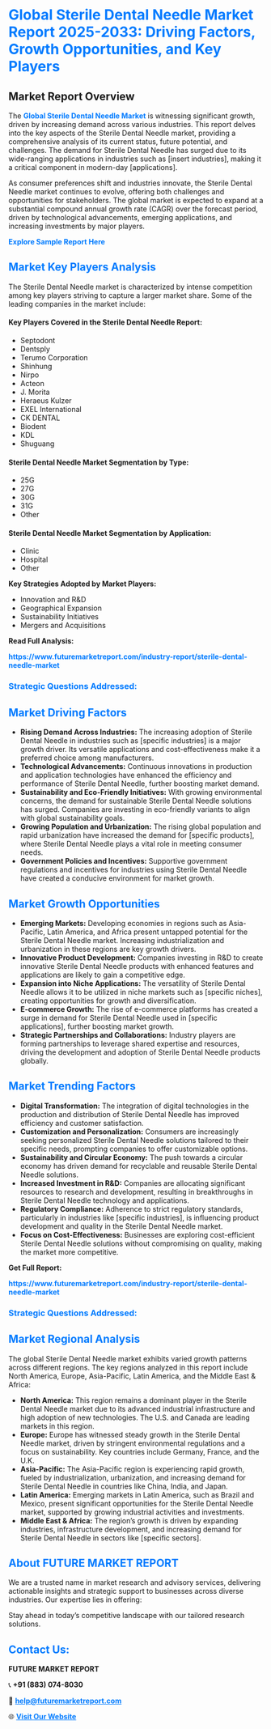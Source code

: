 <h1 style="color: #007BFF;">Global Sterile Dental Needle Market Report 2025-2033: Driving Factors, Growth Opportunities, and Key Players</h1>

<section id="overview">
<h2>Market Report Overview</h2>
<p>The <a href="https://www.futuremarketreport.com/industry-report/sterile-dental-needle-market" style="color: #007BFF; text-decoration: none;"><strong>Global Sterile Dental Needle Market</strong></a> is witnessing significant growth, driven by increasing demand across various industries. This report delves into the key aspects of the Sterile Dental Needle market, providing a comprehensive analysis of its current status, future potential, and challenges. The demand for Sterile Dental Needle has surged due to its wide-ranging applications in industries such as [insert industries], making it a critical component in modern-day [applications].</p>
<p>As consumer preferences shift and industries innovate, the Sterile Dental Needle market continues to evolve, offering both challenges and opportunities for stakeholders. The global market is expected to expand at a substantial compound annual growth rate (CAGR) over the forecast period, driven by technological advancements, emerging applications, and increasing investments by major players.</p>
</section>

<section id="overview">
<p><a href="https://www.futuremarketreport.com/request-sample/reportId=97217" style="color: #007BFF; text-decoration: none;"><strong>Explore Sample Report Here</strong></a></p>
</section>

<section id="key-players">
<h2 style="color: #007BFF;">Market Key Players Analysis</h2>
<p>The Sterile Dental Needle market is characterized by intense competition among key players striving to capture a larger market share. Some of the leading companies in the market include:</p>
<h4>Key Players Covered in the Sterile Dental Needle Report:</h4>
<ul><li>Septodont</li><li>Dentsply</li><li>Terumo Corporation</li><li>Shinhung</li><li>Nirpo</li><li>Acteon</li><li>J. Morita</li><li>Heraeus Kulzer</li><li>EXEL International</li><li>CK DENTAL</li><li>Biodent</li><li>KDL</li><li>Shuguang</li></ul>
<h4>Sterile Dental Needle Market Segmentation by Type:</h4>
<ul><li>25G</li><li>27G</li><li>30G</li><li>31G</li><li>Other</li></ul>

<h4>Sterile Dental Needle Market Segmentation by Application:</h4>
<ul><li>Clinic</li><li>Hospital</li><li>Other</li></ul>
<p><strong>Key Strategies Adopted by Market Players:</strong></p>
<ul>
<li>Innovation and R&D</li>
<li>Geographical Expansion</li>
<li>Sustainability Initiatives</li>
<li>Mergers and Acquisitions</li>
</ul>
</section>

<section>
<p><strong>Read Full Analysis: </strong></p><a href="https://www.futuremarketreport.com/industry-report/sterile-dental-needle-market" style="color: #007BFF; text-decoration: none;"><strong>https://www.futuremarketreport.com/industry-report/sterile-dental-needle-market</strong></a>
<h3 style="color: #007BFF;">Strategic Questions Addressed:</h3>
</section>

<section id="driving-factors">
<h2 style="color: #007BFF;">Market Driving Factors</h2>
<ul>
<li><strong>Rising Demand Across Industries:</strong> The increasing adoption of Sterile Dental Needle in industries such as [specific industries] is a major growth driver. Its versatile applications and cost-effectiveness make it a preferred choice among manufacturers.</li>
<li><strong>Technological Advancements:</strong> Continuous innovations in production and application technologies have enhanced the efficiency and performance of Sterile Dental Needle, further boosting market demand.</li>
<li><strong>Sustainability and Eco-Friendly Initiatives:</strong> With growing environmental concerns, the demand for sustainable Sterile Dental Needle solutions has surged. Companies are investing in eco-friendly variants to align with global sustainability goals.</li>
<li><strong>Growing Population and Urbanization:</strong> The rising global population and rapid urbanization have increased the demand for [specific products], where Sterile Dental Needle plays a vital role in meeting consumer needs.</li>
<li><strong>Government Policies and Incentives:</strong> Supportive government regulations and incentives for industries using Sterile Dental Needle have created a conducive environment for market growth.</li>
</ul>
</section>

<section id="growth-opportunities">
<h2 style="color: #007BFF;">Market Growth Opportunities</h2>
<ul>
<li><strong>Emerging Markets:</strong> Developing economies in regions such as Asia-Pacific, Latin America, and Africa present untapped potential for the Sterile Dental Needle market. Increasing industrialization and urbanization in these regions are key growth drivers.</li>
<li><strong>Innovative Product Development:</strong> Companies investing in R&D to create innovative Sterile Dental Needle products with enhanced features and applications are likely to gain a competitive edge.</li>
<li><strong>Expansion into Niche Applications:</strong> The versatility of Sterile Dental Needle allows it to be utilized in niche markets such as [specific niches], creating opportunities for growth and diversification.</li>
<li><strong>E-commerce Growth:</strong> The rise of e-commerce platforms has created a surge in demand for Sterile Dental Needle used in [specific applications], further boosting market growth.</li>
<li><strong>Strategic Partnerships and Collaborations:</strong> Industry players are forming partnerships to leverage shared expertise and resources, driving the development and adoption of Sterile Dental Needle products globally.</li>
</ul>
</section>

<section id="trending-factors">
<h2 style="color: #007BFF;">Market Trending Factors</h2>
<ul>
<li><strong>Digital Transformation:</strong> The integration of digital technologies in the production and distribution of Sterile Dental Needle has improved efficiency and customer satisfaction.</li>
<li><strong>Customization and Personalization:</strong> Consumers are increasingly seeking personalized Sterile Dental Needle solutions tailored to their specific needs, prompting companies to offer customizable options.</li>
<li><strong>Sustainability and Circular Economy:</strong> The push towards a circular economy has driven demand for recyclable and reusable Sterile Dental Needle solutions.</li>
<li><strong>Increased Investment in R&D:</strong> Companies are allocating significant resources to research and development, resulting in breakthroughs in Sterile Dental Needle technology and applications.</li>
<li><strong>Regulatory Compliance:</strong> Adherence to strict regulatory standards, particularly in industries like [specific industries], is influencing product development and quality in the Sterile Dental Needle market.</li>
<li><strong>Focus on Cost-Effectiveness:</strong> Businesses are exploring cost-efficient Sterile Dental Needle solutions without compromising on quality, making the market more competitive.</li>
</ul>
</section>

<section>
<p><strong>Get Full Report: </strong></p><a href="https://www.futuremarketreport.com/industry-report/sterile-dental-needle-market" style="color: #007BFF; text-decoration: none;"><strong>https://www.futuremarketreport.com/industry-report/sterile-dental-needle-market</strong></a>
<h3 style="color: #007BFF;">Strategic Questions Addressed:</h3>
</section>


<section id="regional-analysis">
<h2 style="color: #007BFF;">Market Regional Analysis</h2>
<p>The global Sterile Dental Needle market exhibits varied growth patterns across different regions. The key regions analyzed in this report include North America, Europe, Asia-Pacific, Latin America, and the Middle East & Africa:</p>
<ul>
<li><strong>North America:</strong> This region remains a dominant player in the Sterile Dental Needle market due to its advanced industrial infrastructure and high adoption of new technologies. The U.S. and Canada are leading markets in this region.</li>
<li><strong>Europe:</strong> Europe has witnessed steady growth in the Sterile Dental Needle market, driven by stringent environmental regulations and a focus on sustainability. Key countries include Germany, France, and the U.K.</li>
<li><strong>Asia-Pacific:</strong> The Asia-Pacific region is experiencing rapid growth, fueled by industrialization, urbanization, and increasing demand for Sterile Dental Needle in countries like China, India, and Japan.</li>
<li><strong>Latin America:</strong> Emerging markets in Latin America, such as Brazil and Mexico, present significant opportunities for the Sterile Dental Needle market, supported by growing industrial activities and investments.</li>
<li><strong>Middle East & Africa:</strong> The region’s growth is driven by expanding industries, infrastructure development, and increasing demand for Sterile Dental Needle in sectors like [specific sectors].</li>
</ul>
</section>

<footer>
<h2 style="color: #007BFF;">About FUTURE MARKET REPORT</h2>
<p>We are a trusted name in market research and advisory services, delivering actionable insights and strategic support to businesses across diverse industries. Our expertise lies in offering:</p>

<p>Stay ahead in today’s competitive landscape with our tailored research solutions.</p>

<h2 style="color: #007BFF;">Contact Us:</h2>
<p><strong>FUTURE MARKET REPORT</strong></p>
<p>📞 <strong>+91 (883) 074-8030</strong></p>
<p>📧 <strong><a href="mailto:help@futuremarketreport.com" style="color: #007BFF;">help@futuremarketreport.com</a></strong></p>
<p>🌐 <strong><a href="https://www.futuremarketreport.com/" style="color: #007BFF;">Visit Our Website</a></strong></p>
</footer>